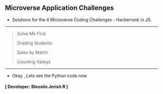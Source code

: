## Microverse Application Challenges
- Solutions for the 4 Microverse Coding Challenges - Hackerrank in JS.
---
> Solve Me First
>
> Grading Students
>
> Sales by Match
>
> Counting Valleys
---

- Okay , Lets see the Python code now
#### [ Developer: Blesslin Jerish R ]

